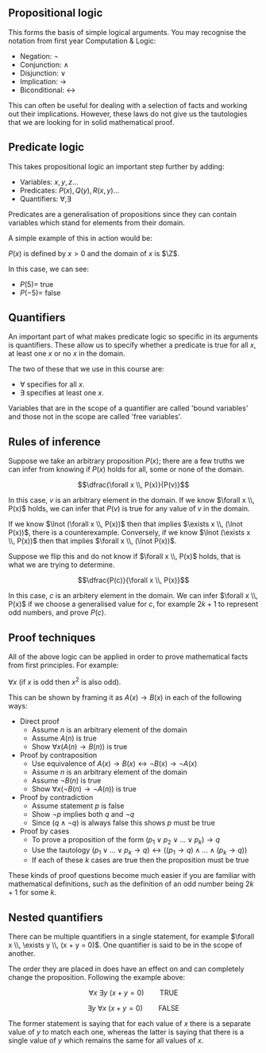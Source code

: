 ## Propositional logic

This forms the basis of simple logical arguments. You may recognise the notation from first year Computation & Logic:

- Negation: $\lnot$
- Conjunction: $\land$
- Disjunction: $\lor$
- Implication: $\to$
- Biconditional: $\leftrightarrow$

This can often be useful for dealing with a selection of facts and working out their implications. However, these laws do not give us the tautologies that we are looking for in solid mathematical proof.

## Predicate logic

This takes propositional logic an important step further by adding:

- Variables: $x, y, z ...$
- Predicates: $P(x), Q(y), R(x,y) ...$
- Quantifiers: $\forall, \exists$

Predicates are a generalisation of propositions since they can contain variables which stand for elements from their domain.

A simple example of this in action would be:

$P(x)$ is defined by $x \gt 0$ and the domain of $x$ is $\Z$.

In this case, we can see:

- $P(5) =$ true
- $P(-5) =$ false

## Quantifiers

An important part of what makes predicate logic so specific in its arguments is quantifiers. These allow us to specify whether a predicate is true for all $x$, at least one $x$ or no $x$ in the domain.

The two of these that we use in this course are:

- $\forall$ specifies for all $x$.
- $\exists$ specifies at least one $x$.

Variables that are in the scope of a quantifier are called 'bound variables' and those not in the scope are called 'free variables'.

## Rules of inference

Suppose we take an arbitrary proposition $P(x)$; there are a few truths we can infer from knowing if $P(x)$ holds for all, some or none of the domain.

$$\dfrac{\forall x \\, P(x)}{P(v)}$$

In this case, $v$ is an arbitrary element in the domain. If we know $\forall x \\, P(x)$ holds, we can infer that $P(v)$ is true for any value of $v$ in the domain.

If we know $\lnot (\forall x \\, P(x))$ then that implies $\exists x \\, (\lnot P(x))$, there is a counterexample. Conversely, if we know $\lnot (\exists x \\, P(x))$ then that implies $\forall x \\, (\lnot P(x))$.

Suppose we flip this and do not know if $\forall x \\, P(x)$ holds, that is what we are trying to determine.

$$\dfrac{P(c)}{\forall x \\, P(x)}$$

In this case, $c$ is an arbitery element in the domain. We can infer $\forall x \\, P(x)$ if we choose a generalised value for $c$, for example $2k+1$ to represent odd numbers, and prove $P(c)$.

## Proof techniques

All of the above logic can be applied in order to prove mathematical facts from first principles. For example:

$\forall x$ (if $x$ is odd then $x^2$ is also odd).

This can be shown by framing it as $A(x) \to B(x)$ in each of the following ways:

- Direct proof
  - Assume $n$ is an arbitrary element of the domain
  - Assume $A(n)$ is true
  - Show $\forall x (A(n) \to B(n))$ is true
- Proof by contraposition
  - Use equivalence of $A(x) \to B(x) \leftrightarrow \lnot B(x) \to \lnot A(x)$
  - Assume $n$ is an arbitrary element of the domain
  - Assume $\lnot B(n)$ is true
  - Show $\forall x (\lnot B(n) \to \lnot A(n))$ is true
- Proof by contradiction
  - Assume statement $p$ is false
  - Show $\lnot p$ implies both $q$ and $\lnot q$
  - Since $(q \land \lnot q)$ is always false this shows $p$ must be true
- Proof by cases
  - To prove a proposition of the form $(p_1 \lor p_2 \lor ... \lor p_k) \to q$
  - Use the tautology $(p_1 \lor ... \lor p_k \to q) \leftrightarrow ((p_1 \to q) \land ... \land (p_k \to q))$
  - If each of these $k$ cases are true then the proposition must be true

These kinds of proof questions become much easier if you are familiar with mathematical definitions, such as the definition of an odd number being $2k+1$ for some $k$.

## Nested quantifiers

There can be multiple quantifiers in a single statement, for example $\forall x \\, \exists y \\, (x + y = 0)$. One quantifier is said to be in the scope of another.

The order they are placed in does have an effect on and can completely change the proposition. Following the example above:

$$\forall x \ \exists y \ (x + y = 0) \qquad \text{TRUE}$$

$$\exists y \ \forall x \ (x + y = 0) \qquad \text{FALSE}$$

The former statement is saying that for each value of $x$ there is a separate value of $y$ to match each one, whereas the latter is saying that there is a single value of $y$ which remains the same for all values of $x$.

